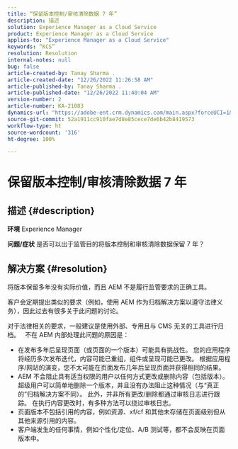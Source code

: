 ```yaml
---
title: “保留版本控制/审核清除数据 7 年”
description: 描述
solution: Experience Manager as a Cloud Service
product: Experience Manager as a Cloud Service
applies-to: "Experience Manager as a Cloud Service"
keywords: “KCS”
resolution: Resolution
internal-notes: null
bug: false
article-created-by: Tanay Sharma .
article-created-date: "12/26/2022 11:26:58 AM"
article-published-by: Tanay Sharma .
article-published-date: "12/26/2022 11:40:04 AM"
version-number: 2
article-number: KA-21083
dynamics-url: "https://adobe-ent.crm.dynamics.com/main.aspx?forceUCI=1&pagetype=entityrecord&etn=knowledgearticle&id=beedc534-1085-ed11-81ac-6045bd006239"
source-git-commit: 52a1911cc910fae7d8e85cece7de6b42b8419573
workflow-type: ht
source-wordcount: '316'
ht-degree: 100%

---
```


# 保留版本控制/审核清除数据 7 年

## 描述 {#description}

<b>环境</b>
Experience Manager


<b>问题/症状</b>
是否可以出于监管目的将版本控制和审核清除数据保留 7 年？


## 解决方案 {#resolution}


将版本保留多年没有实际价值，而且 AEM 不是履行监管要求的正确工具。

客户会定期提出类似的要求（例如，使用 AEM 作为归档解决方案以遵守法律义务），因此过去有很多关于此问题的讨论。

对于法律相关的要求，一般建议是使用外部、专用且与 CMS 无关的工具进行归档。
 
不在 AEM 内部处理此问题的原因是：

- 在发布多年后呈现页面（或页面的一个版本）可能具有挑战性。 您的应用程序将经历多次发布迭代，内容可能已重组，组件或呈现可能已更改。 根据应用程序/网站的演变，您不太可能在页面发布几年后呈现页面并获得相同的结果。
- AEM 不会阻止具有适当权限的用户以任何方式更改或删除内容（包括版本）。 超级用户可以简单地删除一个版本，并且没有办法阻止这种情况（与“真正的”归档解决方案不同）。 此外，并非所有更改/删除都通过审核日志进行跟踪。 在执行内容更改时，有多种方法可以绕过审核日志。
- 页面版本不包括引用的内容，例如资源、xf/cf 和其他未存储在页面级别但从其他来源引用的内容。
- 客户端发生的任何事情，例如个性化/定位、A/B 测试等，都不会反映在页面版本中。

